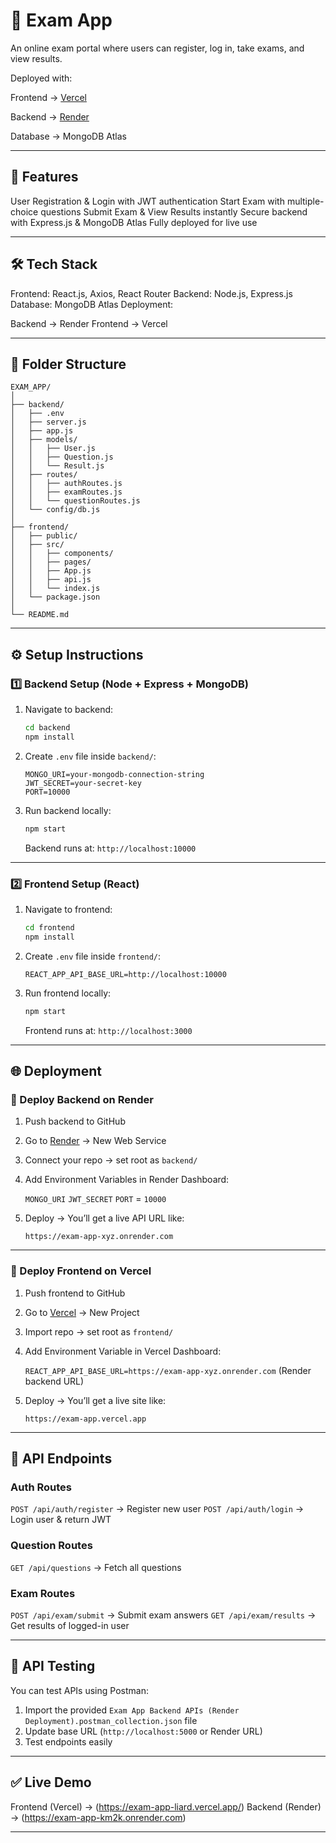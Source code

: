 # 📝 Exam App

An online exam portal where users can register, log in, take exams, and view results.

Deployed with:

 Frontend → [Vercel](https://vercel.com/)
 
 Backend → [Render](https://render.com/)
 
 Database → MongoDB Atlas

---

## 🚀 Features

 User Registration & Login with JWT authentication
 Start Exam with multiple-choice questions
 Submit Exam & View Results instantly
 Secure backend with Express.js & MongoDB Atlas
 Fully deployed for live use

---

## 🛠 Tech Stack

 Frontend: React.js, Axios, React Router
 Backend: Node.js, Express.js
 Database: MongoDB Atlas
 Deployment:

   Backend → Render
   Frontend → Vercel

---

## 📂 Folder Structure

```
EXAM_APP/
│
├── backend/
│   ├── .env
│   ├── server.js
│   ├── app.js
│   ├── models/
│   │   ├── User.js
│   │   ├── Question.js
│   │   └── Result.js
│   ├── routes/
│   │   ├── authRoutes.js
│   │   ├── examRoutes.js
│   │   └── questionRoutes.js
│   └── config/db.js
│
├── frontend/
│   ├── public/
│   ├── src/
│   │   ├── components/
│   │   ├── pages/
│   │   ├── App.js
│   │   ├── api.js
│   │   └── index.js
│   └── package.json
│
└── README.md
```

---

## ⚙️ Setup Instructions

### 1️⃣ Backend Setup (Node + Express + MongoDB)

1. Navigate to backend:

   ```bash
   cd backend
   npm install
   ```

2. Create `.env` file inside `backend/`:

   ```env
   MONGO_URI=your-mongodb-connection-string
   JWT_SECRET=your-secret-key
   PORT=10000
   ```

3. Run backend locally:

   ```bash
   npm start
   ```

   Backend runs at: `http://localhost:10000`

---

### 2️⃣ Frontend Setup (React)

1. Navigate to frontend:

   ```bash
   cd frontend
   npm install
   ```

2. Create `.env` file inside `frontend/`:

   ```env
   REACT_APP_API_BASE_URL=http://localhost:10000
   ```

3. Run frontend locally:

   ```bash
   npm start
   ```

   Frontend runs at: `http://localhost:3000`

---

## 🌐 Deployment

### 🚀 Deploy Backend on Render

1. Push backend to GitHub
2. Go to [Render](https://render.com/) → New Web Service
3. Connect your repo → set root as `backend/`
4. Add Environment Variables in Render Dashboard:

    `MONGO_URI`
    `JWT_SECRET`
    `PORT` = `10000`
5. Deploy → You’ll get a live API URL like:

   ```
   https://exam-app-xyz.onrender.com
   ```

---

### 🚀 Deploy Frontend on Vercel

1. Push frontend to GitHub
2. Go to [Vercel](https://vercel.com/) → New Project
3. Import repo → set root as `frontend/`
4. Add Environment Variable in Vercel Dashboard:

    `REACT_APP_API_BASE_URL=https://exam-app-xyz.onrender.com` (Render backend URL)
5. Deploy → You’ll get a live site like:

   ```
   https://exam-app.vercel.app
   ```

---

## 📖 API Endpoints

### Auth Routes

 `POST /api/auth/register` → Register new user
 `POST /api/auth/login` → Login user & return JWT

### Question Routes

 `GET /api/questions` → Fetch all questions

### Exam Routes

 `POST /api/exam/submit` → Submit exam answers
 `GET /api/exam/results` → Get results of logged-in user

---

## 🧪 API Testing

You can test APIs using Postman:

1. Import the provided `Exam App Backend APIs (Render Deployment).postman_collection.json` file
2. Update base URL (`http://localhost:5000` or Render URL)
3. Test endpoints easily

---

## ✅ Live Demo

 Frontend (Vercel) → (https://exam-app-liard.vercel.app/)
 Backend (Render) → (https://exam-app-km2k.onrender.com)

---

